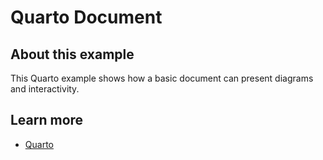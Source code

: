 # Quarto Document

## About this example

This Quarto example shows how a basic document can present diagrams and
interactivity.


## Learn more

* [Quarto](https://quarto.org)


<!-- NOTE: this file is generated -->
